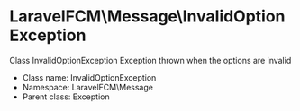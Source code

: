 LaravelFCM\Message\InvalidOptionException
===============

Class InvalidOptionException
Exception thrown when the options are invalid




* Class name: InvalidOptionException
* Namespace: LaravelFCM\Message
* Parent class: Exception








